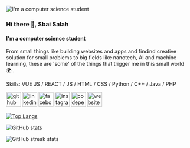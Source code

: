 ![I'm a computer science student](https://raw.githubusercontent.com/mykolaharmash/git-jump/main/img/readme-banner.png)

### Hi there 👋, Sbai Salah
#### I'm a computer science student
From small things like building websites and apps and findind creative solution for small problems to big fields like nanotech, AI and machine learning, these are 'some' of the things that trigger me in this small world 🌍.. 

Skills: VUE JS / REACT / JS / HTML / CSS / Python / C++ / Java / PHP
 

[<img src='https://cdn.jsdelivr.net/npm/simple-icons@3.0.1/icons/github.svg' alt='github' height='40'>](https://github.com/Sbai-Salah)  [<img src='https://cdn.jsdelivr.net/npm/simple-icons@3.0.1/icons/linkedin.svg' alt='linkedin' height='40'>](https://www.linkedin.com/in/sbai-salah/)  [<img src='https://cdn.jsdelivr.net/npm/simple-icons@3.0.1/icons/facebook.svg' alt='facebook' height='40'>](https://www.facebook.com/salah.mhsb/)  [<img src='https://cdn.jsdelivr.net/npm/simple-icons@3.0.1/icons/instagram.svg' alt='instagram' height='40'>](https://www.instagram.com/salah.mhsb/)  [<img src='https://cdn.jsdelivr.net/npm/simple-icons@3.0.1/icons/codepen.svg' alt='codepen' height='40'>](https://codepen.io/__7salah__)  [<img src='https://cdn.jsdelivr.net/npm/simple-icons@3.0.1/icons/icloud.svg' alt='website' height='40'>](https://sbai-salah.github.io/website/)  


[![Top Langs](https://github-readme-stats.vercel.app/api/top-langs/?username=Sbai-Salah)](https://github.com/anuraghazra/github-readme-stats)

![GitHub stats](https://github-readme-stats.vercel.app/api?username=Sbai-Salah&show_icons=true&count_private=true)  

![GitHub streak stats](https://github-readme-streak-stats.herokuapp.com/?user=Sbai-Salah&count_private=true)  

